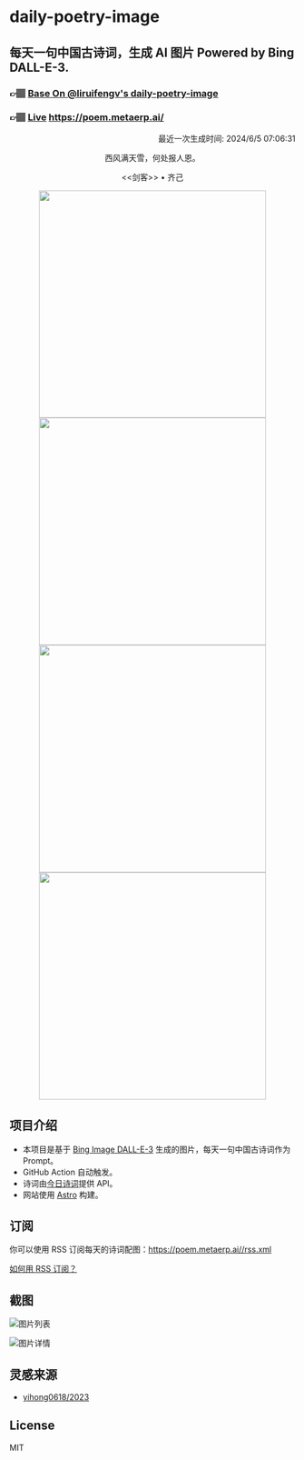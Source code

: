 
# daily-poetry-image

## 每天一句中国古诗词，生成 AI 图片 Powered by Bing DALL-E-3.

### 👉🏽 [Base On @liruifengv's daily-poetry-image](https://github.com/liruifengv/daily-poetry-image)

### 👉🏽 [Live](https://poem.metaerp.ai/) https://poem.metaerp.ai/

<p align="right">
  最近一次生成时间: 2024/6/5 07:06:31
</p>
<p align="center">
西风满天雪，何处报人恩。
</p>
<p align="center">
<<剑客>> • 齐己
</p>
<p align="center">
<img src="https://tse4.mm.bing.net/th/id/OIG2.JeViiM8lOXyJttG5p2Kk" height="400" width="400" />
<img src="https://tse3.mm.bing.net/th/id/OIG2.Xv6fgWhDZefvbkhY9WP8" height="400" width="400" />
<img src="https://tse1.mm.bing.net/th/id/OIG2.JnK.45ZfX62PYaA1liAe" height="400" width="400" />
<img src="https://tse2.mm.bing.net/th/id/OIG2.u7FmRD_Ve1Hz7JvbvKPj" height="400" width="400" />
</p>

## 项目介绍

-   本项目是基于 [Bing Image DALL-E-3](https://www.bing.com/images/create) 生成的图片，每天一句中国古诗词作为 Prompt。
-   GitHub Action 自动触发。
-   诗词由[今日诗词](https://www.jinrishici.com/)提供 API。
-   网站使用 [Astro](https://astro.build) 构建。

## 订阅

你可以使用 RSS 订阅每天的诗词配图：https://poem.metaerp.ai//rss.xml

[如何用 RSS 订阅？](https://zhuanlan.zhihu.com/p/55026716)

## 截图

![图片列表](./screenshots/01.png)

![图片详情](./screenshots/02.png)

## 灵感来源

-   [yihong0618/2023](https://github.com/yihong0618/2023)

## License

MIT
